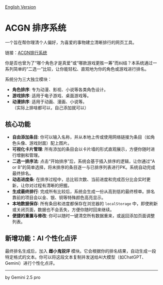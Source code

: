 [English Version](./README.en.md)

# ACGN 排序系统
一个旨在帮你理清个人偏好，为喜爱的事物建立清晰排行的网页工具。

链接：[ACGN排行系统](https://elflare.github.io/ACGN-Sorter/)

你是否也曾为了“哪个角色才是真爱”或“哪款游戏更胜一筹”而纠结？本系统通过一系列简单的“二选一”比较，让你能轻松、直观地为你的角色或游戏进行排名。

系统分为三大独立模块：
- **角色排序**: 专为动漫、影视、小说等各类角色设计。
- **游戏排序**: 适用于电子游戏、桌面游戏等。
- **动漫排序**: 适用于动画、漫画、小说等。
<br>（实际上排啥都可以，自己添加就可以）

## 核心功能

- **自由添加条目**: 你可以输入名称，并从本地上传或使用网络链接为条目（如角色头像、游戏封面）配上图片。
- **可视化卡片管理**: 所有添加的条目会以卡片墙的形式直观展示，方便你随时进行增删和管理。
- **二选一排序法**: 点击“开始排序”后，系统会基于插入排序的逻辑，让你通过“A or B”的简单选择，将未排序的条目逐一与已排序列表进行PK。系统自动完成最终排名。
- **动态进度条**: 在排序过程中，总比较次数、当前进度和完成百分比会实时更新，让你对过程有清晰的把握。
- **生成最终排行**: 完成所有比较后，系统会生成一份从高到低的最终榜单。排名靠前的项目会以金、银、铜等特殊颜色高亮显示。
- **本地数据保存**: 所有条目和进度都保存在浏览器的 `localStorage` 中，即使刷新或关闭页面，数据也不会丢失，方便你随时回来继续。
- **便捷的重置与修改**: 你可以随时一键清空所有数据重来，或返回添加页面调整列表。

## 新增功能：AI 个性化点评

最终排名生成后，加入 **雌小鬼锐评** 模块。它会根据你的排名结果，自动生成一段特定格式的文本。你可以将这段文本复制并发送给AI大模型（如ChatGPT、Gemini）进行个性化点评。

---

by Gemini 2.5 pro